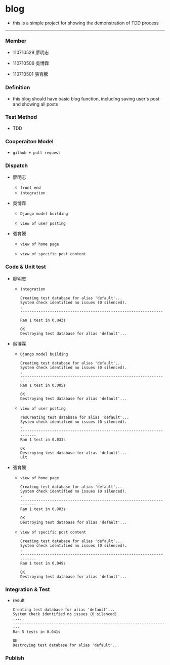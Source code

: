 # blog

- this is a simple project for showing the demonstration of TDD process

---

### Member

- 110710529 廖明志

- 110710506 吳博霖

* 110710501 張育騰

### Definition

- this blog should have basic blog function, including saving user's post and showing all posts

### Test Method

- TDD

### Cooperaiton Model

- `github + pull request`

### Dispatch

- 廖明志

  - `front end`

  * `integration`

- 吳博霖

  - `Django model building`

  - `view of user posting`

- 張育騰

  - `view of home page`

  - `view of specific post content`

### Code & Unit test

- 廖明志

  - `integration`

    ```
    Creating test database for alias 'default'...
    System check identified no issues (0 silenced).
    .
    ----------------------------------------------------------------------
    Ran 1 test in 0.043s

    OK
    Destroying test database for alias 'default'...

    ```

- 吳博霖

  - `Django model building`

    ```
    Creating test database for alias 'default'...
    System check identified no issues (0 silenced).
    .
    ----------------------------------------------------------------------
    Ran 1 test in 0.005s

    OK
    Destroying test database for alias 'default'...

    ```

  - `view of user posting`

    ```
    resCreating test database for alias 'default'...
    System check identified no issues (0 silenced).
    .
    ----------------------------------------------------------------------
    Ran 1 test in 0.033s

    OK
    Destroying test database for alias 'default'...
    ult
    ```

- 張育騰

  - `view of home page`

    ```
    Creating test database for alias 'default'...
    System check identified no issues (0 silenced).
    .
    ----------------------------------------------------------------------
    Ran 1 test in 0.003s

    OK
    Destroying test database for alias 'default'...

    ```

  - `view of specific post content`

    ```
    Creating test database for alias 'default'...
    System check identified no issues (0 silenced).
    .
    ----------------------------------------------------------------------
    Ran 1 test in 0.049s

    OK
    Destroying test database for alias 'default'...
    ```

### Integration & Test

- result

  ```
  Creating test database for alias 'default'...
  System check identified no issues (0 silenced).
  .....
  ----------------------------------------------------------------------
  Ran 5 tests in 0.041s

  OK
  Destroying test database for alias 'default'...

  ```

### Publish
